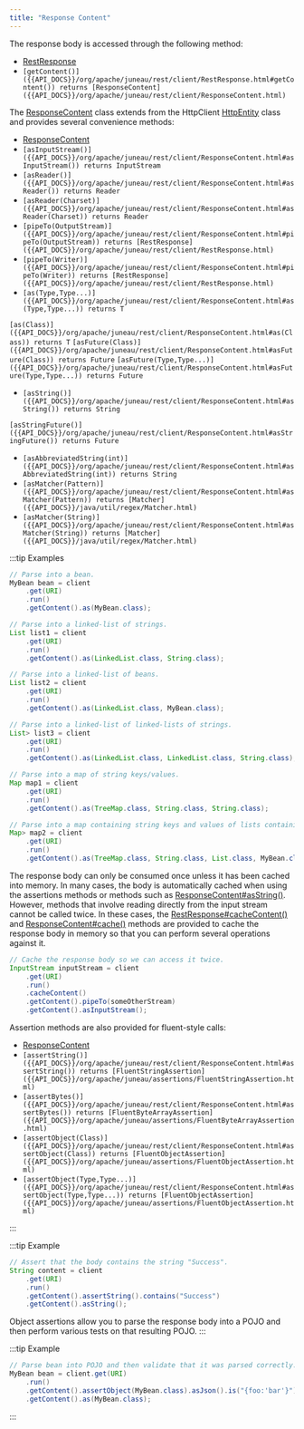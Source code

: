 ```yaml
---
title: "Response Content"
---
```


The response body is accessed through the following method:

- [RestResponse]({{API_DOCS}}/org/apache/juneau/rest/client/RestResponse.html)
- `[getContent()]({{API_DOCS}}/org/apache/juneau/rest/client/RestResponse.html#getContent()) returns [ResponseContent]({{API_DOCS}}/org/apache/juneau/rest/client/ResponseContent.html)`

The [ResponseContent]({{API_DOCS}}/org/apache/juneau/rest/client/ResponseContent.html) class extends from the HttpClient [HttpEntity]({{API_DOCS}}/org/apache/http/HttpEntity.html) class and provides several convenience methods:

- [ResponseContent]({{API_DOCS}}/org/apache/juneau/rest/client/ResponseContent.html)
- `[asInputStream()]({{API_DOCS}}/org/apache/juneau/rest/client/ResponseContent.html#asInputStream()) returns InputStream`
- `[asReader()]({{API_DOCS}}/org/apache/juneau/rest/client/ResponseContent.html#asReader()) returns Reader`
- `[asReader(Charset)]({{API_DOCS}}/org/apache/juneau/rest/client/ResponseContent.html#asReader(Charset)) returns Reader`
- `[pipeTo(OutputStream)]({{API_DOCS}}/org/apache/juneau/rest/client/ResponseContent.html#pipeTo(OutputStream)) returns [RestResponse]({{API_DOCS}}/org/apache/juneau/rest/client/RestResponse.html)`
- `[pipeTo(Writer)]({{API_DOCS}}/org/apache/juneau/rest/client/ResponseContent.html#pipeTo(Writer)) returns [RestResponse]({{API_DOCS}}/org/apache/juneau/rest/client/RestResponse.html)`
- `[as(Type,Type...)]({{API_DOCS}}/org/apache/juneau/rest/client/ResponseContent.html#as(Type,Type...)) returns T`

`[as(Class)]({{API_DOCS}}/org/apache/juneau/rest/client/ResponseContent.html#as(Class)) returns T` `[asFuture(Class)]({{API_DOCS}}/org/apache/juneau/rest/client/ResponseContent.html#asFuture(Class)) returns Future` `[asFuture(Type,Type...)]({{API_DOCS}}/org/apache/juneau/rest/client/ResponseContent.html#asFuture(Type,Type...)) returns Future`

- `[asString()]({{API_DOCS}}/org/apache/juneau/rest/client/ResponseContent.html#asString()) returns String`

`[asStringFuture()]({{API_DOCS}}/org/apache/juneau/rest/client/ResponseContent.html#asStringFuture()) returns Future`

- `[asAbbreviatedString(int)]({{API_DOCS}}/org/apache/juneau/rest/client/ResponseContent.html#asAbbreviatedString(int)) returns String`
- `[asMatcher(Pattern)]({{API_DOCS}}/org/apache/juneau/rest/client/ResponseContent.html#asMatcher(Pattern)) returns [Matcher]({{API_DOCS}}/java/util/regex/Matcher.html)`
- `[asMatcher(String)]({{API_DOCS}}/org/apache/juneau/rest/client/ResponseContent.html#asMatcher(String)) returns [Matcher]({{API_DOCS}}/java/util/regex/Matcher.html)`

:::tip Examples
```java
// Parse into a bean.
MyBean bean = client
    .get(URI)
    .run()
    .getContent().as(MyBean.class);

// Parse into a linked-list of strings.
List list1 = client
    .get(URI)
    .run()
    .getContent().as(LinkedList.class, String.class);

// Parse into a linked-list of beans.
List list2 = client
    .get(URI)
    .run()
    .getContent().as(LinkedList.class, MyBean.class);

// Parse into a linked-list of linked-lists of strings.
List> list3 = client
    .get(URI)
    .run()
    .getContent().as(LinkedList.class, LinkedList.class, String.class);

// Parse into a map of string keys/values.
Map map1 = client
    .get(URI)
    .run()
    .getContent().as(TreeMap.class, String.class, String.class);

// Parse into a map containing string keys and values of lists containing beans.
Map> map2 = client
    .get(URI)
    .run()
    .getContent().as(TreeMap.class, String.class, List.class, MyBean.class);
```

The response body can only be consumed once unless it has been cached into memory.  In many cases, the body is
automatically cached when using the assertions methods or methods such as [ResponseContent#asString()]({{API_DOCS}}/org/apache/juneau/rest/client/ResponseContent.html#asString()).
However, methods that involve reading directly from the input stream cannot be called twice.
In these cases, the [RestResponse#cacheContent()]({{API_DOCS}}/org/apache/juneau/rest/client/RestResponse.html#cacheContent()) and [ResponseContent#cache()]({{API_DOCS}}/org/apache/juneau/rest/client/ResponseContent.html#cache()) methods are provided
to cache the response body in memory so that you can perform several operations against it.

```java
// Cache the response body so we can access it twice.
InputStream inputStream = client
    .get(URI)
    .run()
    .cacheContent()
    .getContent().pipeTo(someOtherStream)
    .getContent().asInputStream();
```

Assertion methods are also provided for fluent-style calls:

- [ResponseContent]({{API_DOCS}}/org/apache/juneau/rest/client/ResponseContent.html)
- `[assertString()]({{API_DOCS}}/org/apache/juneau/rest/client/ResponseContent.html#assertString()) returns [FluentStringAssertion]({{API_DOCS}}/org/apache/juneau/assertions/FluentStringAssertion.html)`
- `[assertBytes()]({{API_DOCS}}/org/apache/juneau/rest/client/ResponseContent.html#assertBytes()) returns [FluentByteArrayAssertion]({{API_DOCS}}/org/apache/juneau/assertions/FluentByteArrayAssertion.html)`
- `[assertObject(Class)]({{API_DOCS}}/org/apache/juneau/rest/client/ResponseContent.html#assertObject(Class)) returns [FluentObjectAssertion]({{API_DOCS}}/org/apache/juneau/assertions/FluentObjectAssertion.html)`
- `[assertObject(Type,Type...)]({{API_DOCS}}/org/apache/juneau/rest/client/ResponseContent.html#assertObject(Type,Type...)) returns [FluentObjectAssertion]({{API_DOCS}}/org/apache/juneau/assertions/FluentObjectAssertion.html)`

:::

:::tip Example
```java
// Assert that the body contains the string "Success".
String content = client
    .get(URI)
    .run()
    .getContent().assertString().contains("Success")
    .getContent().asString();
```

Object assertions allow you to parse the response body into a POJO and then perform various tests on that resulting
POJO.
:::

:::tip Example
```java
// Parse bean into POJO and then validate that it was parsed correctly.
MyBean bean = client.get(URI)
    .run()
    .getContent().assertObject(MyBean.class).asJson().is("{foo:'bar'}")
    .getContent().as(MyBean.class);
```
:::